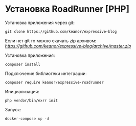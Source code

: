 # Установка RoadRunner [PHP]

Установка приложения через git:

    git clone https://github.com/keanor/expressive-blog
    
Если нет git то можно скачать zip архивом: _https://github.com/keanor/expressive-blog/archive/master.zip_

Установка приложения:

    composer install

Подключение библиотеки интеграции:

    composer require keanor/expressive-roadrunner
    
Инициализация:

    php vendor/bin/exrr init
    
Запуск:

    docker-compose up -d